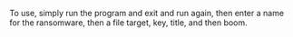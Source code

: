 To use, simply run the program and exit and run again, then enter a name for the ransomware, then a file target, key, title, and then boom.
